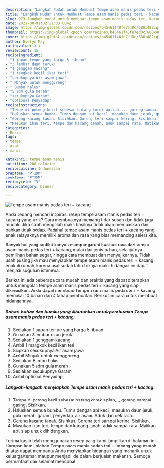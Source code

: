 ```yaml
---
description: "Langkah Mudah untuk Membuat Tempe asam manis pedas teri + kacang, Menggugah Selera"
title: "Langkah Mudah untuk Membuat Tempe asam manis pedas teri + kacang, Menggugah Selera"
slug: 973-langkah-mudah-untuk-membuat-tempe-asam-manis-pedas-teri-kacang-menggugah-selera
date: 2021-08-01T02:21:03.084Z
image: https://img-global.cpcdn.com/recipes/b45461f40fe7ed0c/680x482cq70/tempe-asam-manis-pedas-teri-kacang-foto-resep-utama.jpg
thumbnail: https://img-global.cpcdn.com/recipes/b45461f40fe7ed0c/680x482cq70/tempe-asam-manis-pedas-teri-kacang-foto-resep-utama.jpg
cover: https://img-global.cpcdn.com/recipes/b45461f40fe7ed0c/680x482cq70/tempe-asam-manis-pedas-teri-kacang-foto-resep-utama.jpg
author: Evelyn May
ratingvalue: 3.1
reviewcount: 15
recipeingredient:
- "1 papan tempe yang harga 5 ribuan"
- "3 lembar daun jeruk"
- "1 genggam kacang"
- "1 mangkok kecil ikan teri"
- "secukupnya Air asam jawa"
- " Minyak untuk menggoreng"
- " Bumbu halus"
- "5 sdm gula merah"
- "secukupnya Garam"
- "optional Penyadap"
recipeinstructions:
- "Tempe di potong kecil sebesar batang korek apilah,,,, goreng sampai garing, Sisihkan."
- "Haluskan semua bumbu. Tumis dengan api kecil, masukan daun jeruk, gula merah, garam, penyedap, air asam. Aduk dan cek rasa."
- "Goreng kacang tanah. Sisihkan. Goreng teri sampai kering. Sisihkan."
- "Masukan ikan teri, tempe dan kacang tanah, aduk sampai rata. Matikan api, siap untuk dihidangkan."
categories:
- Resep
tags:
- tempe
- asam
- manis

katakunci: tempe asam manis 
nutrition: 200 calories
recipecuisine: Indonesian
preptime: "PT29M"
cooktime: "PT35M"
recipeyield: "3"
recipecategory: Dinner

---
```



![Tempe asam manis pedas teri + kacang](https://img-global.cpcdn.com/recipes/b45461f40fe7ed0c/680x482cq70/tempe-asam-manis-pedas-teri-kacang-foto-resep-utama.jpg)

Anda sedang mencari inspirasi resep tempe asam manis pedas teri + kacang yang unik? Cara membuatnya memang tidak susah dan tidak juga mudah. Jika salah mengolah maka hasilnya tidak akan memuaskan dan bahkan tidak sedap. Padahal tempe asam manis pedas teri + kacang yang enak selayaknya memiliki aroma dan rasa yang bisa memancing selera kita.

Banyak hal yang sedikit banyak mempengaruhi kualitas rasa dari tempe asam manis pedas teri + kacang, mulai dari jenis bahan, selanjutnya pemilihan bahan segar, hingga cara membuat dan menyajikannya. Tidak usah pusing jika mau menyiapkan tempe asam manis pedas teri + kacang enak di rumah, karena asal sudah tahu triknya maka hidangan ini dapat menjadi suguhan istimewa.




Berikut ini ada beberapa cara mudah dan praktis yang dapat diterapkan untuk mengolah tempe asam manis pedas teri + kacang yang siap dikreasikan. Anda dapat membuat Tempe asam manis pedas teri + kacang memakai 10 bahan dan 4 tahap pembuatan. Berikut ini cara untuk membuat hidangannya.

<!--inarticleads1-->

##### Bahan-bahan dan bumbu yang dibutuhkan untuk pembuatan Tempe asam manis pedas teri + kacang:

1. Sediakan 1 papan tempe yang harga 5 ribuan
1. Gunakan 3 lembar daun jeruk
1. Sediakan 1 genggam kacang
1. Ambil 1 mangkok kecil ikan teri
1. Siapkan secukupnya Air asam jawa
1. Ambil  Minyak untuk menggoreng
1. Sediakan  Bumbu halus
1. Gunakan 5 sdm gula merah
1. Sediakan secukupnya Garam
1. Ambil optional Penyadap,




<!--inarticleads2-->

##### Langkah-langkah menyiapkan Tempe asam manis pedas teri + kacang:

1. Tempe di potong kecil sebesar batang korek apilah,,,, goreng sampai garing, Sisihkan.
1. Haluskan semua bumbu. Tumis dengan api kecil, masukan daun jeruk, gula merah, garam, penyedap, air asam. Aduk dan cek rasa.
1. Goreng kacang tanah. Sisihkan. Goreng teri sampai kering. Sisihkan.
1. Masukan ikan teri, tempe dan kacang tanah, aduk sampai rata. Matikan api, siap untuk dihidangkan.




Terima kasih telah menggunakan resep yang kami tampilkan di halaman ini. Harapan kami, olahan Tempe asam manis pedas teri + kacang yang mudah di atas dapat membantu Anda menyiapkan hidangan yang menarik untuk keluarga/teman maupun menjadi ide dalam berjualan makanan. Semoga bermanfaat dan selamat mencoba!
